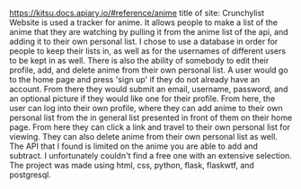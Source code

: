[//]: # (  TODO:  Put below into some AI to rerender as a standard README.md with installation and usage instructions for POETRY)

https://kitsu.docs.apiary.io/#reference/anime
title of site: Crunchylist
Website is used a tracker for anime. It allows people to make a list of the anime that they are watching by pulling it from the anime list of the api, and adding it to their own personal list.
I chose to use a database in order for people to keep their lists in, as well as for the usernames of different users to be kept in as well. There is also the ability of somebody to edit their profile, add, and delete anime from their own personal list.
A user would go to the home page and press 'sign up' if they do not already have an account. From there they would submit an email, username, password, and an optional picture if they would like one for their profile. From here, the user can log into their own profile, where they can add anime to their own personal list from the in general list presented in front of them on their home page. From here they can click a link and travel to their own personal list for viewing. They can also delete anime from their own personal list as well.
The API that I found is limited on the anime you are able to add and subtract. I unfortunately couldn't find a free one with an extensive selection.
The project was made using html, css, python, flask, flaskwtf, and postgresql. 